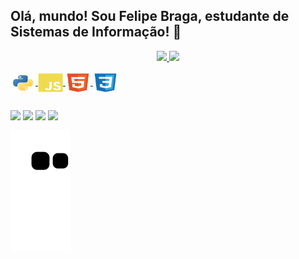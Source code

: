 ## Olá, mundo! Sou Felipe Braga, estudante de Sistemas de Informação! 🚀
<div align="center">
  <a href="https://github.com/feslipebraga">
  <img height="160em" src="https://github-readme-stats.sigma-five.vercel.app/api?username=feslipebraga&show_icons=true&theme=tokyonight&include_all_commits=true&count_private=true"/>
  <img height="160em" src="https://github-readme-stats.sigma-five.vercel.app/api/top-langs/?username=feslipebraga&layout=compact&langs_count=7&theme=tokyonight"/>
</div>
<div style="display: inline_block"><br>
  <img align="center" alt="Felipe-Python" height="30" width="40" src="https://raw.githubusercontent.com/devicons/devicon/master/icons/python/python-original.svg">
  <img align="center" alt="Felipe-Js" height="30" width="40" src="https://raw.githubusercontent.com/devicons/devicon/master/icons/javascript/javascript-plain.svg">
  <img align="center" alt="Felipe-HTML" height="30" width="40" src="https://raw.githubusercontent.com/devicons/devicon/master/icons/html5/html5-original.svg">
  <img align="center" alt="Felipe-CSS" height="30" width="40" src="https://raw.githubusercontent.com/devicons/devicon/master/icons/css3/css3-original.svg">
</div>
  
  ##
 
<div> 
  <a href="https://www.linkedin.com/in/feslipebraga" target="_blank"><img src="https://img.shields.io/badge/LinkedIn-0077B5?style=for-the-badge&logo=linkedin&logoColor=white" target="_blank"></a>
  <a href="https://instagram.com/feslipebraga" target="_blank"><img src="https://img.shields.io/badge/-Instagram-%23E4405F?style=for-the-badge&logo=instagram&logoColor=white" target="_blank"></a>
  <a href = "mailto:feslipebraga@gmail.com"><img src="https://img.shields.io/badge/Gmail-D14836?style=for-the-badge&logo=gmail&logoColor=white" target="_blank"></a>
  <a href="https://wa.me/5547999610461" target="_blank"><img src="https://img.shields.io/badge/WhatsApp-25D366?style=for-the-badge&logo=whatsapp&logoColor=white" target="_blank"></a>
  
  ![Snake animation](https://github.com/feslipebraga/feslipebraga/blob/output/github-contribution-grid-snake.svg)
  
</div>
